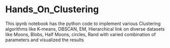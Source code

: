 # Hands_On_Clustering

This ipynb notebook has the python code to implement various Clustering algorithms like K-means, DBSCAN, EM, Hierarchical link on diverse datasets like Moons, Blobs, Half Moons, circles, Rand with varied combination of parameters and visualized the results
